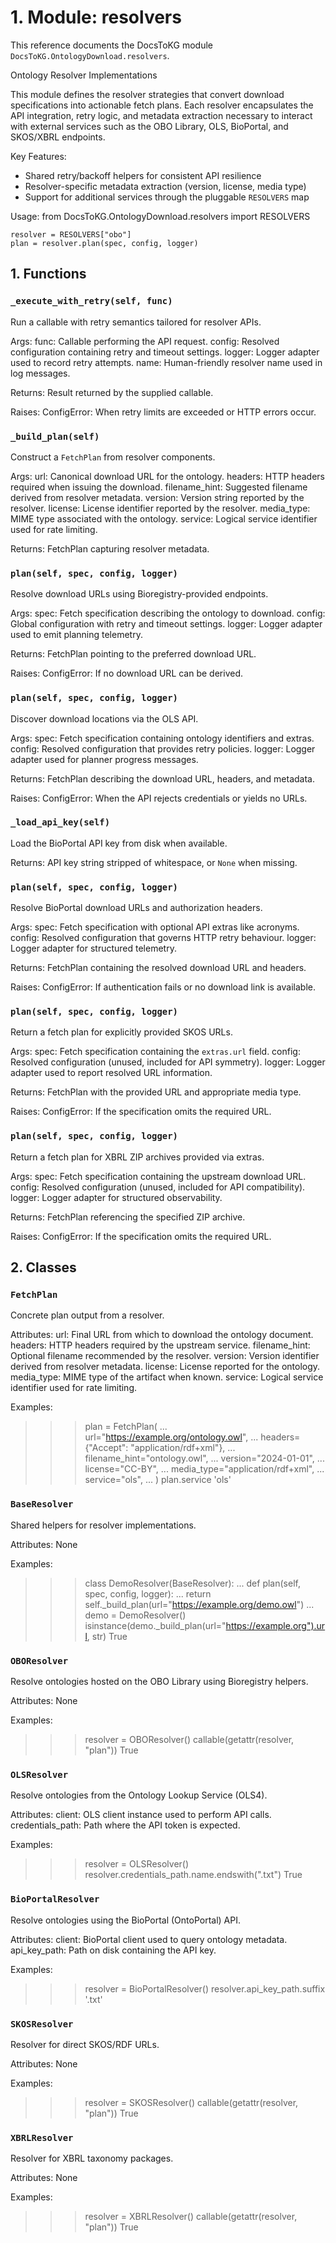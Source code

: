 # 1. Module: resolvers

This reference documents the DocsToKG module ``DocsToKG.OntologyDownload.resolvers``.

Ontology Resolver Implementations

This module defines the resolver strategies that convert download
specifications into actionable fetch plans. Each resolver encapsulates the
API integration, retry logic, and metadata extraction necessary to interact
with external services such as the OBO Library, OLS, BioPortal, and SKOS/XBRL
endpoints.

Key Features:
- Shared retry/backoff helpers for consistent API resilience
- Resolver-specific metadata extraction (version, license, media type)
- Support for additional services through the pluggable ``RESOLVERS`` map

Usage:
    from DocsToKG.OntologyDownload.resolvers import RESOLVERS

    resolver = RESOLVERS["obo"]
    plan = resolver.plan(spec, config, logger)

## 1. Functions

### `_execute_with_retry(self, func)`

Run a callable with retry semantics tailored for resolver APIs.

Args:
func: Callable performing the API request.
config: Resolved configuration containing retry and timeout settings.
logger: Logger adapter used to record retry attempts.
name: Human-friendly resolver name used in log messages.

Returns:
Result returned by the supplied callable.

Raises:
ConfigError: When retry limits are exceeded or HTTP errors occur.

### `_build_plan(self)`

Construct a ``FetchPlan`` from resolver components.

Args:
url: Canonical download URL for the ontology.
headers: HTTP headers required when issuing the download.
filename_hint: Suggested filename derived from resolver metadata.
version: Version string reported by the resolver.
license: License identifier reported by the resolver.
media_type: MIME type associated with the ontology.
service: Logical service identifier used for rate limiting.

Returns:
FetchPlan capturing resolver metadata.

### `plan(self, spec, config, logger)`

Resolve download URLs using Bioregistry-provided endpoints.

Args:
spec: Fetch specification describing the ontology to download.
config: Global configuration with retry and timeout settings.
logger: Logger adapter used to emit planning telemetry.

Returns:
FetchPlan pointing to the preferred download URL.

Raises:
ConfigError: If no download URL can be derived.

### `plan(self, spec, config, logger)`

Discover download locations via the OLS API.

Args:
spec: Fetch specification containing ontology identifiers and extras.
config: Resolved configuration that provides retry policies.
logger: Logger adapter used for planner progress messages.

Returns:
FetchPlan describing the download URL, headers, and metadata.

Raises:
ConfigError: When the API rejects credentials or yields no URLs.

### `_load_api_key(self)`

Load the BioPortal API key from disk when available.

Returns:
API key string stripped of whitespace, or ``None`` when missing.

### `plan(self, spec, config, logger)`

Resolve BioPortal download URLs and authorization headers.

Args:
spec: Fetch specification with optional API extras like acronyms.
config: Resolved configuration that governs HTTP retry behaviour.
logger: Logger adapter for structured telemetry.

Returns:
FetchPlan containing the resolved download URL and headers.

Raises:
ConfigError: If authentication fails or no download link is available.

### `plan(self, spec, config, logger)`

Return a fetch plan for explicitly provided SKOS URLs.

Args:
spec: Fetch specification containing the `extras.url` field.
config: Resolved configuration (unused, included for API symmetry).
logger: Logger adapter used to report resolved URL information.

Returns:
FetchPlan with the provided URL and appropriate media type.

Raises:
ConfigError: If the specification omits the required URL.

### `plan(self, spec, config, logger)`

Return a fetch plan for XBRL ZIP archives provided via extras.

Args:
spec: Fetch specification containing the upstream download URL.
config: Resolved configuration (unused, included for API compatibility).
logger: Logger adapter for structured observability.

Returns:
FetchPlan referencing the specified ZIP archive.

Raises:
ConfigError: If the specification omits the required URL.

## 2. Classes

### `FetchPlan`

Concrete plan output from a resolver.

Attributes:
url: Final URL from which to download the ontology document.
headers: HTTP headers required by the upstream service.
filename_hint: Optional filename recommended by the resolver.
version: Version identifier derived from resolver metadata.
license: License reported for the ontology.
media_type: MIME type of the artifact when known.
service: Logical service identifier used for rate limiting.

Examples:
>>> plan = FetchPlan(
...     url="https://example.org/ontology.owl",
...     headers={"Accept": "application/rdf+xml"},
...     filename_hint="ontology.owl",
...     version="2024-01-01",
...     license="CC-BY",
...     media_type="application/rdf+xml",
...     service="ols",
... )
>>> plan.service
'ols'

### `BaseResolver`

Shared helpers for resolver implementations.

Attributes:
None

Examples:
>>> class DemoResolver(BaseResolver):
...     def plan(self, spec, config, logger):
...         return self._build_plan(url="https://example.org/demo.owl")
...
>>> demo = DemoResolver()
>>> isinstance(demo._build_plan(url="https://example.org").url, str)
True

### `OBOResolver`

Resolve ontologies hosted on the OBO Library using Bioregistry helpers.

Attributes:
None

Examples:
>>> resolver = OBOResolver()
>>> callable(getattr(resolver, "plan"))
True

### `OLSResolver`

Resolve ontologies from the Ontology Lookup Service (OLS4).

Attributes:
client: OLS client instance used to perform API calls.
credentials_path: Path where the API token is expected.

Examples:
>>> resolver = OLSResolver()
>>> resolver.credentials_path.name.endswith(".txt")
True

### `BioPortalResolver`

Resolve ontologies using the BioPortal (OntoPortal) API.

Attributes:
client: BioPortal client used to query ontology metadata.
api_key_path: Path on disk containing the API key.

Examples:
>>> resolver = BioPortalResolver()
>>> resolver.api_key_path.suffix
'.txt'

### `SKOSResolver`

Resolver for direct SKOS/RDF URLs.

Attributes:
None

Examples:
>>> resolver = SKOSResolver()
>>> callable(getattr(resolver, "plan"))
True

### `XBRLResolver`

Resolver for XBRL taxonomy packages.

Attributes:
None

Examples:
>>> resolver = XBRLResolver()
>>> callable(getattr(resolver, "plan"))
True
